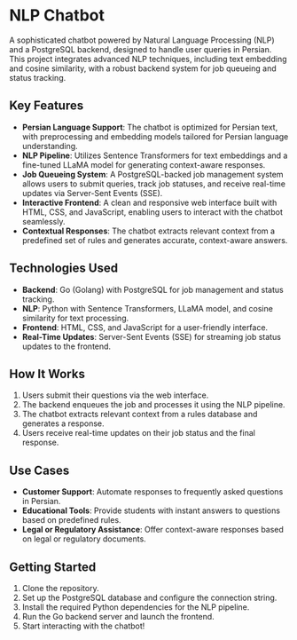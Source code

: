 # NLP Chatbot

A sophisticated chatbot powered by Natural Language Processing (NLP) and a PostgreSQL backend, designed to handle user queries in Persian. This project integrates advanced NLP techniques, including text embedding and cosine similarity, with a robust backend system for job queueing and status tracking.

## Key Features

- **Persian Language Support**: The chatbot is optimized for Persian text, with preprocessing and embedding models tailored for Persian language understanding.
- **NLP Pipeline**: Utilizes Sentence Transformers for text embeddings and a fine-tuned LLaMA model for generating context-aware responses.
- **Job Queueing System**: A PostgreSQL-backed job management system allows users to submit queries, track job statuses, and receive real-time updates via Server-Sent Events (SSE).
- **Interactive Frontend**: A clean and responsive web interface built with HTML, CSS, and JavaScript, enabling users to interact with the chatbot seamlessly.
- **Contextual Responses**: The chatbot extracts relevant context from a predefined set of rules and generates accurate, context-aware answers.

## Technologies Used

- **Backend**: Go (Golang) with PostgreSQL for job management and status tracking.
- **NLP**: Python with Sentence Transformers, LLaMA model, and cosine similarity for text processing.
- **Frontend**: HTML, CSS, and JavaScript for a user-friendly interface.
- **Real-Time Updates**: Server-Sent Events (SSE) for streaming job status updates to the frontend.

## How It Works

1. Users submit their questions via the web interface.
2. The backend enqueues the job and processes it using the NLP pipeline.
3. The chatbot extracts relevant context from a rules database and generates a response.
4. Users receive real-time updates on their job status and the final response.

## Use Cases

- **Customer Support**: Automate responses to frequently asked questions in Persian.
- **Educational Tools**: Provide students with instant answers to questions based on predefined rules.
- **Legal or Regulatory Assistance**: Offer context-aware responses based on legal or regulatory documents.

## Getting Started

1. Clone the repository.
2. Set up the PostgreSQL database and configure the connection string.
3. Install the required Python dependencies for the NLP pipeline.
4. Run the Go backend server and launch the frontend.
5. Start interacting with the chatbot!
